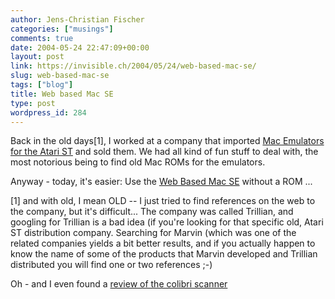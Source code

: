 ```yaml
---
author: Jens-Christian Fischer
categories: ["musings"]
comments: true
date: 2004-05-24 22:47:09+00:00
layout: post
link: https://invisible.ch/2004/05/24/web-based-mac-se/
slug: web-based-mac-se
tags: ["blog"]
title: Web based Mac SE
type: post
wordpress_id: 284
---
```


Back in the old days[1], I worked at a company that imported [Mac Emulators for the Atari ST](https://www.stcarchiv.de/stc1987/02_macemus.php3) and sold them. We had all kind of fun stuff to deal with, the most notorious being to find old Mac ROMs for the emulators.

Anyway - today, it's easier: Use the [Web Based Mac SE](https://myoldmac.net/webse-e.htm) without a ROM ...

[1] and with old, I mean OLD -- I just tried to find references on the web to the company, but it's difficult... The company was called Trillian, and googling for Trillian is a bad idea (if you're looking for that specific old, Atari ST distribution company. Searching for Marvin (which was one of the related companies yields a bit better results, and if you actually happen to know the name of some of the products that Marvin developed and Trillian distributed you will find one or two references ;-) 

Oh - and I even found a [review of the colibri scanner](https://www.stcarchiv.de/stm89/10_colibri.php3)
